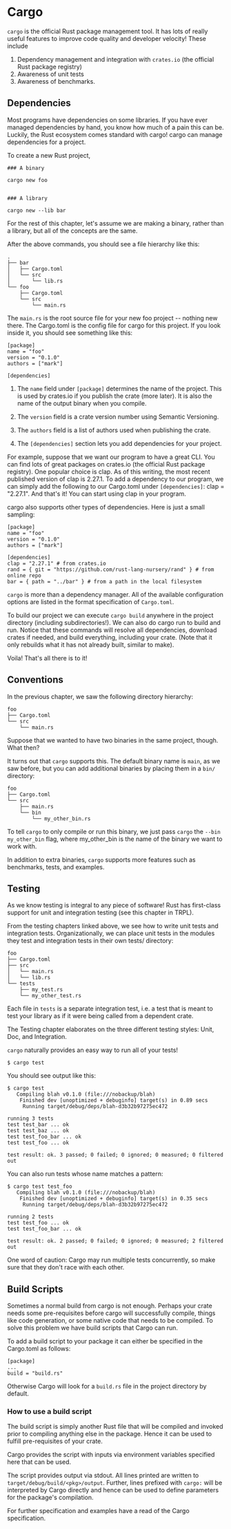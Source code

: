 # Cargo
`cargo` is the official Rust package management tool. It has lots of really useful features to improve code quality and developer velocity! These include

1. Dependency management and integration with `crates.io` (the  official Rust package registry)
2. Awareness of unit tests
3. Awareness of benchmarks.


## Dependencies

Most programs have dependencies on some libraries. If you have ever managed dependencies by hand, you know how much of a pain this can be. Luckily, the Rust ecosystem comes standard with cargo! cargo can manage dependencies for a project.

To create a new Rust project,
```
### A binary

cargo new foo


### A library

cargo new --lib bar
```
For the rest of this chapter, let's assume we are making a binary, rather than a library, but all of the concepts are the same.

After the above commands, you should see a file hierarchy like this:
```
.
├── bar
│   ├── Cargo.toml
│   └── src
│       └── lib.rs
└── foo
    ├── Cargo.toml
    └── src
        └── main.rs
```
The `main.rs` is the root source file for your new foo project -- nothing new there. The Cargo.toml is the config file for cargo for this project. If you look inside it, you should see something like this:
```
[package]
name = "foo"
version = "0.1.0"
authors = ["mark"]

[dependencies]
```
1. The `name` field under `[package]` determines the name of the project. This is used by crates.io if you publish the crate (more later). It is also the name of the output binary when you compile.

2. The `version` field is a crate version number using Semantic Versioning.

3. The `authors` field is a list of authors used when publishing the crate.

4. The `[dependencies]` section lets you add dependencies for your project.

For example, suppose that we want our program to have a great CLI. You can find lots of great packages on crates.io (the official Rust package registry). One popular choice is clap. As of this writing, the most recent published version of clap is 2.27.1. To add a dependency to our program, we can simply add the following to our Cargo.toml under `[dependencies]`: clap = "2.27.1". And that's it! You can start using clap in your program.

cargo also supports other types of dependencies. Here is just a small sampling:
```
[package]
name = "foo"
version = "0.1.0"
authors = ["mark"]

[dependencies]
clap = "2.27.1" # from crates.io
rand = { git = "https://github.com/rust-lang-nursery/rand" } # from online repo
bar = { path = "../bar" } # from a path in the local filesystem
```
`cargo` is more than a dependency manager. All of the available configuration options are listed in the format specification of `Cargo.toml`.

To build our project we can execute `cargo build` anywhere in the project directory (including subdirectories!). We can also do cargo run to build and run. Notice that these commands will resolve all dependencies, download crates if needed, and build everything, including your crate. (Note that it only rebuilds what it has not already built, similar to make).

Voila! That's all there is to it!

## Conventions
In the previous chapter, we saw the following directory hierarchy:
```
foo
├── Cargo.toml
└── src
    └── main.rs
```
Suppose that we wanted to have two binaries in the same project, though. What then?

It turns out that `cargo` supports this. The default binary name is `main`, as we saw before, but you can add additional binaries by placing them in a `bin/` directory:
```
foo
├── Cargo.toml
└── src
    ├── main.rs
    └── bin
        └── my_other_bin.rs
```
To tell `cargo` to only compile or run this binary, we just pass `cargo` the `--bin my_other_bin` flag, where my_other_bin is the name of the binary we want to work with.

In addition to extra binaries, `cargo` supports more features such as benchmarks, tests, and examples.


## Testing
As we know testing is integral to any piece of software! Rust has first-class support for unit and integration testing (see this chapter in TRPL).

From the testing chapters linked above, we see how to write unit tests and integration tests. Organizationally, we can place unit tests in the modules they test and integration tests in their own tests/ directory:
```
foo
├── Cargo.toml
├── src
│   └── main.rs
│   └── lib.rs
└── tests
    ├── my_test.rs
    └── my_other_test.rs
```
Each file in `tests` is a separate integration test, i.e. a test that is meant to test your library as if it were being called from a dependent crate.

The Testing chapter elaborates on the three different testing styles: Unit, Doc, and Integration.

`cargo` naturally provides an easy way to run all of your tests!
```
$ cargo test
```
You should see output like this:
```
$ cargo test
   Compiling blah v0.1.0 (file:///nobackup/blah)
    Finished dev [unoptimized + debuginfo] target(s) in 0.89 secs
     Running target/debug/deps/blah-d3b32b97275ec472

running 3 tests
test test_bar ... ok
test test_baz ... ok
test test_foo_bar ... ok
test test_foo ... ok

test result: ok. 3 passed; 0 failed; 0 ignored; 0 measured; 0 filtered out
```
You can also run tests whose name matches a pattern:

``` 
$ cargo test test_foo
   Compiling blah v0.1.0 (file:///nobackup/blah)
    Finished dev [unoptimized + debuginfo] target(s) in 0.35 secs
     Running target/debug/deps/blah-d3b32b97275ec472

running 2 tests
test test_foo ... ok
test test_foo_bar ... ok

test result: ok. 2 passed; 0 failed; 0 ignored; 0 measured; 2 filtered out
```

One word of caution: Cargo may run multiple tests concurrently, so make sure that they don't race with each other.

## Build Scripts
Sometimes a normal build from cargo is not enough. Perhaps your crate needs some pre-requisites before cargo will successfully compile, things like code generation, or some native code that needs to be compiled. To solve this problem we have build scripts that Cargo can run.

To add a build script to your package it can either be specified in the Cargo.toml as follows:
```
[package]
...
build = "build.rs"
```
Otherwise Cargo will look for a `build.rs` file in the project directory by default.

### How to use a build script
The build script is simply another Rust file that will be compiled and invoked prior to compiling anything else in the package. Hence it can be used to fulfill pre-requisites of your crate.

Cargo provides the script with inputs via environment variables specified here that can be used.

The script provides output via stdout. All lines printed are written to `target/debug/build/<pkg>/output`. Further, lines prefixed with `cargo:` will be interpreted by Cargo directly and hence can be used to define parameters for the package's compilation.

For further specification and examples have a read of the Cargo specification.